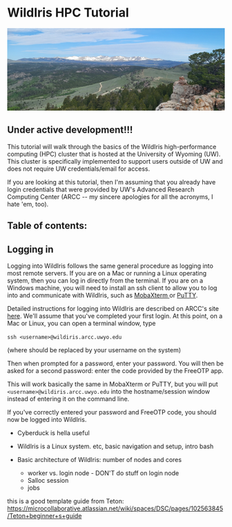 # WildIris HPC Tutorial


![](images/WildIris.png)


## Under active development!!!

This tutorial will walk through the basics of the WildIris high-performance computing (HPC) cluster that is hosted at the University of Wyoming (UW). This cluster is specifically implemented to support users outside of UW and does not require UW credentials/email for access.

If you are looking at this tutorial, then I'm assuming that you already have login credentials that were provided by UW's Advanced Research Computing Center (ARCC -- my sincere apologies for all the acronyms, I hate 'em, too). 


## Table of contents:




## Logging in

Logging into WildIris follows the same general procedure as logging into most remote servers. If you are on a Mac or running a Linux operating system, then you can log in directly from the terminal. If you are on a Windows machine, you will need to install an ssh client to allow you to log into and communicate with WildIris, such as [MobaXterm ](https://mobaxterm.mobatek.net/download.html) or [PuTTY](https://www.putty.org/).


Detailed instructions for logging into WildIris are described on ARCC's site [here](https://arccwiki.atlassian.net/wiki/spaces/DOCUMENTAT/pages/1566048281/Connecting+to+WildIris). We'll assume that you've completed your first login. At this point, on a Mac or Linux, you can open a terminal window, type 

`ssh <username>@wildiris.arcc.uwyo.edu`

(where <username> should be replaced by your username on the system)

Then when prompted for a password, enter your password. You will then be asked for a second password: enter the code provided by the FreeOTP app.

This will work basically the same in MobaXterm or PuTTY, but you will put `<username>@wildiris.arcc.uwyo.edu` into the hostname/session window instead of entering it on the command line.

If you've correctly entered your password and FreeOTP code, you should now be logged into WildIris.





- Cyberduck is hella useful


- WildIris is a Linux system. etc, basic navigation and setup, intro bash


- Basic architecture of WildIris: number of nodes and cores
	- worker vs. login node - DON'T do stuff on login node
	- Salloc session
	- jobs
	



this is a good template guide from Teton: https://microcollaborative.atlassian.net/wiki/spaces/DSC/pages/102563845/Teton+beginner+s+guide

